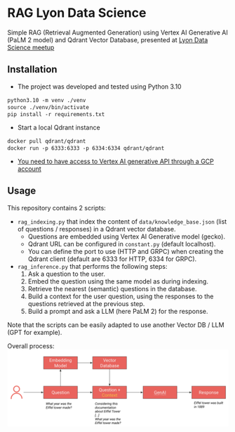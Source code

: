 # RAG Lyon Data Science

Simple RAG (Retrieval Augmented Generation) using Vertex AI Generative AI (PaLM 2 model) and Qdrant Vector Database, 
presented at [Lyon Data Science meetup](https://www.meetup.com/fr-FR/lyon-data-science/events/296659531/)

## Installation 
- The project was developed and tested using Python 3.10
```shell
python3.10 -m venv ./venv
source ./venv/bin/activate
pip install -r requirements.txt
```
- Start a local Qdrant instance
```shell
docker pull qdrant/qdrant
docker run -p 6333:6333 -p 6334:6334 qdrant/qdrant
```
- [You need to have access to Vertex AI generative API through a GCP account](https://cloud.google.com/vertex-ai/docs/generative-ai/learn/overview)

## Usage
This repository contains 2 scripts:
- `rag_indexing.py` that index the content of `data/knowledge_base.json` (list of questions / responses) in a Qdrant vector database.
  - Questions are embedded using Vertex AI Generative model (gecko).
  - Qdrant URL can be configured in `constant.py` (default localhost).
  - You can define the port to use (HTTP and GRPC) when creating the Qdrant client (default are 6333 for HTTP, 6334 for GRPC).
- `rag_inference.py` that performs the following steps:
  1. Ask a question to the user.
  2. Embed the question using the same model as during indexing.
  3. Retrieve the nearest (semantic) questions in the database.
  4. Build a context for the user question, using the responses to the questions retrieved at the previous step.
  5. Build a prompt and ask a LLM (here PaLM 2) for the response.

Note that the scripts can be easily adapted to use another Vector DB / LLM (GPT for example).

Overall process:
![RAG Architecture](rag_architecture.png)
